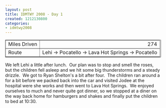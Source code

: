 ```yaml
---
layout: post
title: IDMTWY 2008 - Day 1
created: 1212130800
categories:
- idmtwy2008
---
```

<table cellspacing="1" cellpadding="1" border="1" width="0">
    <tbody>
        <tr>
            <td>Miles Driven</td>
            <td align="right">274</td>
        </tr>
        <tr>
            <td>Route</td>
            <td>Lehi -&gt; Pocatello -&gt; Lava Hot Springs -&gt; Pocatello</td>
        </tr>
    </tbody>
</table>
<p>We left Lehi a little after lunch.&nbsp; Our plan was to stop and smell the roses, but the children fell asleep and we hit some big thunderstorms and a steady drizzle.&nbsp; We got to Ryan Shelton's a bit after four.&nbsp; The children ran around a for a bit before we packed back into the car and visited Jodee at the hospital were she works and then went to Lava Hot Springs.&nbsp; We enjoyed ourselves to much and never quite got dinner, so we stopped at a diner on the way back home for hamburgers and shakes and finally put the children to bed at 10:30.</p>
